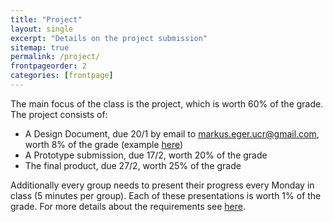 ```yaml
---
title: "Project"
layout: single
excerpt: "Details on the project submission"
sitemap: true
permalink: /project/
frontpageorder: 2
categories: [frontpage]
---
```


The main focus of the class is the project, which is worth 60% of the grade. The project consists of:

  * A Design Document, due 20/1 by email to <a href="mailto:markus.eger.ucr@gmail.com">markus.eger.ucr@gmail.com</a>, worth 8% of the grade (example [here](/CI-2700/assets/pdf/GDD.pdf))
  * A Prototype submission, due 17/2, worth 20% of the grade 
  * The final product, due 27/2, worth 25% of the grade
  
Additionally every group needs to present their progress every Monday in class (5 minutes per group). Each of these presentations is worth 1% of the grade. For more details about the requirements see <a href="/CI-2807/assets/pdf/project.pdf">here</a>.